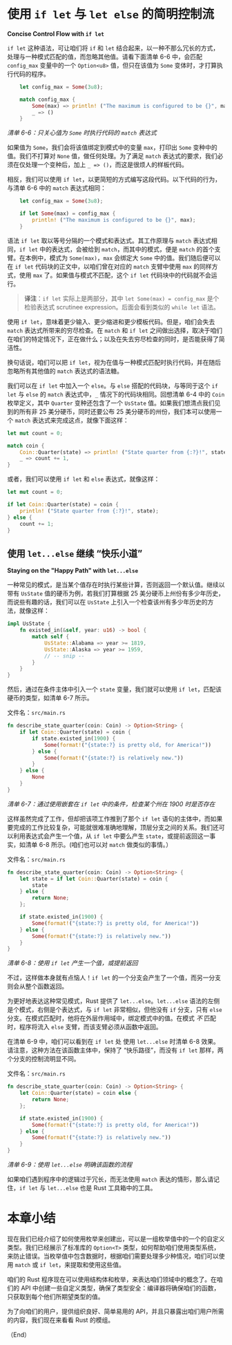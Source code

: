 # 使用 `if let` 与 `let else` 的简明控制流

**Concise Control Flow with `if let`**


`if let` 这种语法，可让咱们将 `if` 和 `let` 结合起来，以一种不那么冗长的方式，处理与一种模式匹配的值，而忽略其他值。请看下面清单 6-6 中，会匹配 `config_max` 变量中的一个 `Option<u8>` 值，但只在该值为 `Some` 变体时，才打算执行代码的程序。


```rust
    let config_max = Some(3u8);

    match config_max {
        Some(max) => println! ("The maximum is configured to be {}", max),
        _ => ()
    }
```

*清单 6-6：只关心值为 `Some` 时执行代码的 `match` 表达式*


如果值为 `Some`，我们会将该值绑定到模式中的变量 `max`，打印出 `Some` 变种中的值。我们不打算对 `None` 值，做任何处理。为了满足 `match` 表达式的要求，我们必须在仅处理一个变种后，加上 `_ => ()`，而这是很烦人的样板代码。

相反，我们可以使用 `if let`，以更简短的方式编写这段代码。以下代码的行为，与清单 6-6 中的 `match` 表达式相同：


```rust
    let config_max = Some(3u8);

    if let Some(max) = config_max {
        println! ("The maximum is configured to be {}", max);
    }
```


语法 `if let` 取以等号分隔的一个模式和表达式。其工作原理与 `match` 表达式相同，`if let` 中的表达式，会被给到 `match`，而其中的模式，便是 `match` 的首个支臂。在本例中，模式为 `Some(max)`，`max` 会绑定大 `Some` 中的值。我们随后便可以在 `if let` 代码块的正文中，以咱们曾在对应的  `match` 支臂中使用 `max` 的同样方式，使用 `max` 了。如果值与模式不匹配，这个 `if let` 代码块中的代码就不会运行。


> **译注**：`if let` 实际上是两部分，其中 `let Some(max) = config_max` 是个检验表达式 scrutinee expression。后面会看到类似的 `while let` 语法。


使用 `if let`，意味着更少输入、更少缩进和更少模板代码。但是，咱们会失去 `match` 表达式所带来的穷尽检查。在 `match` 和 `if let` 之间做出选择，取决于咱们在咱们的特定情况下，正在做什么；以及在失去穷尽检查的同时，是否能获得了简洁性。

换句话说，咱们可以把 `if let`，视为在值与一种模式匹配时执行代码，并在随后忽略所有其他值的 `match` 表达式的语法糖。

我们可以在 `if let` 中加入一个 `else`。与 `else` 搭配的代码块，与等同于这个 `if let` 与 `else` 的 `match` 表达式中，`_` 情况下的代码块相同。回想清单 6-4 中的 `Coin` 枚举定义，其中 `Quarter` 变种还包含了一个 `UsState` 值。如果我们想清点我们见到的所有非 25 美分硬币，同时还要公布 25 美分硬币的州份，我们本可以使用一个 `match` 表达式来完成这点，就像下面这样：


```rust
let mut count = 0;

match coin {
    Coin::Quarter(state) => println! ("State quarter from {:?}!", state),
    _ => count += 1,
}
```


或者，我们可以使用 `if let` 和 `else` 表达式，就像这样：


```rust
let mut count = 0;

if let Coin::Quarter(state) = coin {
    println! ("State quarter from {:?}!", state);
} else {
    count += 1;
}
```


## 使用 `let...else` 继续 “快乐小道”

**Staying on the "Happy Path" with `let...else`**


一种常见的模式，是当某个值存在时执行某些计算，否则返回一个默认值。继续以带有 `UsState` 值的硬币为例，若我们打算根据 25 美分硬币上州份有多少年历史，而说些有趣的话，我们可以在 `UsState` 上引入一个检查该州有多少年历史的方法，就像这样：


```rust
impl UsState {
    fn existed_in(&self, year: u16) -> bool {
        match self {
            UsState::Alabama => year >= 1819,
            UsState::Alaska => year >= 1959,
            // -- snip --
        }
    }
}
```

然后，通过在条件主体中引入一个 `state` 变量，我们就可以使用 `if let`，匹配该硬币的类型，如清单 6-7 所示。

文件名：`src/main.rs`

```rust
fn describe_state_quarter(coin: Coin) -> Option<String> {
    if let Coin::Quarter(state) = coin {
        if state.existed_in(1900) {
            Some(format!("{state:?} is pretty old, for America!"))
        } else {
            Some(format!("{state:?} is relatively new."))
        }
    } else {
        None
    }
}
```

*清单 6-7：通过使用嵌套在 `if let` 中的条件，检查某个州在 1900 时是否存在*


这样虽然完成了工作，但却把该项工作推到了那个 `if let` 语句的主体中，而如果要完成的工作比较复杂，可能就很难准确地理解，顶层分支之间的关系。我们还可以利用表达式会产生一个值，从 `if let` 中要么产生 `state`，或提前返回这一事实，如清单 6-8 所示。(咱们也可以对 `match` 做类似的事情。）


文件名：`src/main.rs`

```rust
fn describe_state_quarter(coin: Coin) -> Option<String> {
    let state = if let Coin::Quarter(state) = coin {
        state
    } else {
        return None;
    };

    if state.existed_in(1900) {
        Some(format!("{state:?} is pretty old, for America!"))
    } else {
        Some(format!("{state:?} is relatively new."))
    }
}
```

*清单 6-8：使用 `if let` 产生一个值，或提前返回*


不过，这样做本身就有点恼人！`if let` 的一个分支会产生了一个值，而另一分支则会从整个函数返回。


为更好地表达这种常见模式，Rust 提供了 `let...else`。`let...else` 语法的左侧是个模式，右侧是个表达式，与 `if let` 非常相似，但他没有 `if` 分支，只有 `else` 分支。在模式匹配时，他将在外层作用域中，绑定模式中的值。在模式 *不* 匹配时，程序将流入 `else` 支臂，而该支臂必须从函数中返回。

在清单 6-9 中，咱们可以看到在 `if let` 处 使用 `let...else` 时清单 6-8 效果。请注意，这种方法在该函数主体中，保持了 “快乐路径”，而没有 `if let` 那样，两个分支的控制流明显不同。


文件名：`src/main.rs`

```rust
fn describe_state_quarter(coin: Coin) -> Option<String> {
    let Coin::Quarter(state) = coin else {
        return None;
    };

    if state.existed_in(1900) {
        Some(format!("{state:?} is pretty old, for America!"))
    } else {
        Some(format!("{state:?} is relatively new."))
    }
}
```

*清单 6-9：使用 `let...else` 明确该函数的流程*


如果咱们遇到程序中的逻辑过于冗长，而无法使用 `match` 表达的情形，那么请记住，`if let` 与 `let...else` 也是 Rust 工具箱中的工具。



# 本章小结


现在我们已经介绍了如何使用枚举来创建出，可以是一组枚举值中的一个的自定义类型。我们已经展示了标准库的 `Option<T>` 类型，如何帮助咱们使用类型系统，来防止错误。当枚举值中包含数据时，根据咱们需要处理多少种情况，咱们可以使用 `match` 或 `if let`，来提取和使用这些值。

咱们的 Rust 程序现在可以使用结构体和枚举，来表达咱们领域中的概念了。在咱们的 API 中创建一些自定义类型，确保了类型安全：编译器将确保咱们的函数，只获取到每个他们所期望类型的值。

为了向咱们的用户，提供组织良好、简单易用的 API，并且只暴露出咱们用户所需的内容，我们现在来看看 Rust 的模组。


（End）



